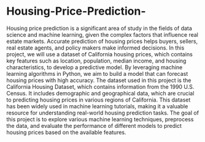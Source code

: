 # Housing-Price-Prediction-
Housing price prediction is a significant area of study in the fields of data science and machine learning, 
given the complex factors that influence real estate markets. Accurate prediction of housing prices helps 
buyers, sellers, real estate agents, and policy makers make informed decisions. In this project, we will 
use a dataset of California housing prices, which contains key features such as location, population, 
median income, and housing characteristics, to develop a predictive model. By leveraging machine 
learning algorithms in Python, we aim to build a model that can forecast housing prices with high 
accuracy.
The dataset used in this project is the California Housing Dataset, which contains information from the 
1990 U.S. Census. It includes demographic and geographical data, which are crucial to predicting
housing prices in various regions of California. This dataset has been widely used in machine learning 
tutorials, making it a valuable resource for understanding real-world housing prediction tasks.
The goal of this project is to explore various machine learning techniques, preprocess the data, and 
evaluate the performance of different models to predict housing prices based on the available features.
